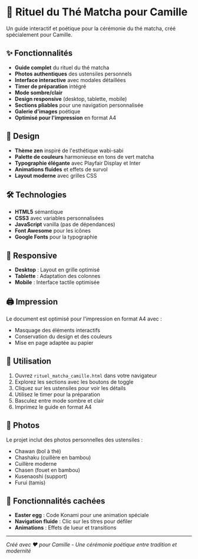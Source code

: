 # 🍵 Rituel du Thé Matcha pour Camille

Un guide interactif et poétique pour la cérémonie du thé matcha, créé spécialement pour Camille.

## ✨ Fonctionnalités

- **Guide complet** du rituel du thé matcha
- **Photos authentiques** des ustensiles personnels
- **Interface interactive** avec modales détaillées
- **Timer de préparation** intégré
- **Mode sombre/clair** 
- **Design responsive** (desktop, tablette, mobile)
- **Sections pliables** pour une navigation personnalisée
- **Galerie d'images** poétique
- **Optimisé pour l'impression** en format A4

## 🎨 Design

- **Thème zen** inspiré de l'esthétique wabi-sabi
- **Palette de couleurs** harmonieuse en tons de vert matcha
- **Typographie élégante** avec Playfair Display et Inter
- **Animations fluides** et effets de survol
- **Layout moderne** avec grilles CSS

## 🛠️ Technologies

- **HTML5** sémantique
- **CSS3** avec variables personnalisées
- **JavaScript** vanilla (pas de dépendances)
- **Font Awesome** pour les icônes
- **Google Fonts** pour la typographie

## 📱 Responsive

- **Desktop** : Layout en grille optimisé
- **Tablette** : Adaptation des colonnes
- **Mobile** : Interface tactile optimisée

## 🖨️ Impression

Le document est optimisé pour l'impression en format A4 avec :
- Masquage des éléments interactifs
- Conservation du design et des couleurs
- Mise en page adaptée au papier

## 🚀 Utilisation

1. Ouvrez `rituel_matcha_camille.html` dans votre navigateur
2. Explorez les sections avec les boutons de toggle
3. Cliquez sur les ustensiles pour voir les détails
4. Utilisez le timer pour la préparation
5. Basculez entre mode sombre et clair
6. Imprimez le guide en format A4

## 📸 Photos

Le projet inclut des photos personnelles des ustensiles :
- Chawan (bol à thé)
- Chashaku (cuillère en bambou)
- Cuillère moderne
- Chasen (fouet en bambou)
- Kusenaoshi (support)
- Furui (tamis)

## 🎯 Fonctionnalités cachées

- **Easter egg** : Code Konami pour une animation spéciale
- **Navigation fluide** : Clic sur les titres pour défiler
- **Animations** : Effets de lueur et transitions

---

*Créé avec ❤️ pour Camille - Une cérémonie poétique entre tradition et modernité*


